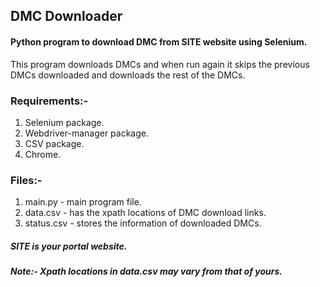 ## DMC Downloader
#### Python program to download DMC from SITE website using Selenium.
This program downloads DMCs and when run again it skips the previous DMCs downloaded and downloads the rest of the DMCs.
### Requirements:-
1. Selenium package.
2. Webdriver-manager package.
3. CSV package.
4. Chrome.
### Files:-
1. main.py - main program  file.
2. data.csv - has the xpath locations of DMC download links.
3. status.csv - stores the information of downloaded DMCs.

##### SITE is your portal website.

##### Note:- Xpath locations in data.csv may vary from that of yours.